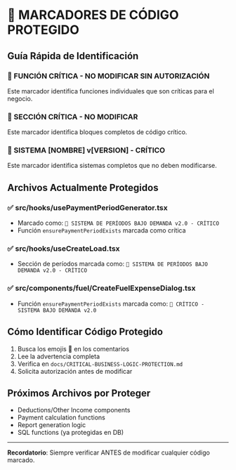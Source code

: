 # 🚨 MARCADORES DE CÓDIGO PROTEGIDO

## Guía Rápida de Identificación

### 🚨 FUNCIÓN CRÍTICA - NO MODIFICAR SIN AUTORIZACIÓN
Este marcador identifica funciones individuales que son críticas para el negocio.

### 🚨 SECCIÓN CRÍTICA - NO MODIFICAR
Este marcador identifica bloques completos de código crítico.

### 🚨 SISTEMA [NOMBRE] v[VERSION] - CRÍTICO
Este marcador identifica sistemas completos que no deben modificarse.

## Archivos Actualmente Protegidos

### ✅ src/hooks/usePaymentPeriodGenerator.tsx
- Marcado como: `🚨 SISTEMA DE PERÍODOS BAJO DEMANDA v2.0 - CRÍTICO`
- Función `ensurePaymentPeriodExists` marcada como crítica

### ✅ src/hooks/useCreateLoad.tsx
- Sección de períodos marcada como: `🚨 SISTEMA DE PERÍODOS BAJO DEMANDA v2.0 - CRÍTICO`

### ✅ src/components/fuel/CreateFuelExpenseDialog.tsx
- Función `ensurePaymentPeriodExists` marcada como: `🚨 CRÍTICO - SISTEMA BAJO DEMANDA v2.0`

## Cómo Identificar Código Protegido

1. Busca los emojis 🚨 en los comentarios
2. Lee la advertencia completa
3. Verifica en `docs/CRITICAL-BUSINESS-LOGIC-PROTECTION.md`
4. Solicita autorización antes de modificar

## Próximos Archivos por Proteger

- Deductions/Other Income components
- Payment calculation functions
- Report generation logic
- SQL functions (ya protegidas en DB)

---
**Recordatorio**: Siempre verificar ANTES de modificar cualquier código marcado.